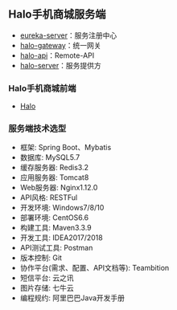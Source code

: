 ## Halo手机商城服务端

- [eureka-server]()：服务注册中心     
- [halo-gateway]()：统一网关    
- [halo-api]()：Remote-API    
- [halo-server]()：服务提供方      

### Halo手机商城前端

- [Halo](https://github.com/tozlam/Halo.)

### 服务端技术选型  

- 框架: Spring Boot、Mybatis  
- 数据库: MySQL5.7  
- 缓存服务器: Redis3.2  
- 应用服务器: Tomcat8    
- Web服务器: Nginx1.12.0    
- API风格: RESTFul  
- 开发环境: Windows7/8/10    
- 部署环境: CentOS6.6    
- 构建工具: Maven3.3.9    
- 开发工具: IDEA2017/2018      
- API测试工具: Postman  
- 版本控制: Git
- 协作平台(需求、配置、API文档等): Teambition    
- 短信平台: 云之讯      
- 图片存储: 七牛云  
- 编程规约: 阿里巴巴Java开发手册    
